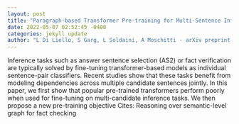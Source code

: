 ```yaml
--- 
layout: post 
title: "Paragraph-based Transformer Pre-training for Multi-Sentence Inference" 
date: 2022-05-07 02:52:45 -0400 
categories: jekyll update 
author: "L Di Liello, S Garg, L Soldaini, A Moschitti - arXiv preprint arXiv:2205.01228, 2022" 
--- 
```

Inference tasks such as answer sentence selection (AS2) or fact verification are typically solved by fine-tuning transformer-based models as individual sentence-pair classifiers. Recent studies show that these tasks benefit from modeling dependencies across multiple candidate sentences jointly. In this paper, we first show that popular pre-trained transformers perform poorly when used for fine-tuning on multi-candidate inference tasks. We then propose a new pre-training objective Cites: Reasoning over semantic-level graph for fact checking
